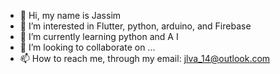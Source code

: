 - 👋 Hi, my name is Jassim
- 👀 I’m interested in Flutter, python, arduino, and Firebase
- 🌱 I’m currently learning python and A I 
- 💞️ I’m looking to collaborate on ...
- 📫 How to reach me, through my email: jlva_14@outlook.com

<!---
jlvas/jlvas is a ✨ special ✨ repository because its `README.md` (this file) appears on your GitHub profile.
You can click the Preview link to take a look at your changes.
--->
